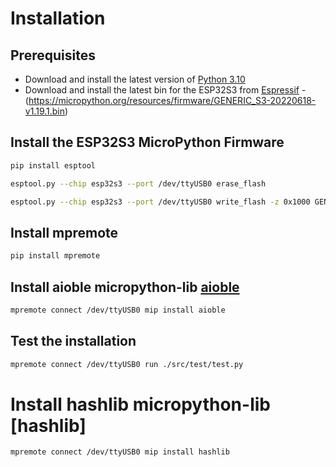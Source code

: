 # Installation

## Prerequisites

- Download and install the latest version of [Python 3.10](https://www.python.org/downloads/)
- Download and install the latest bin for the ESP32S3 from [Espressif](https://micropython.org/download/GENERIC_S3/) - (https://micropython.org/resources/firmware/GENERIC_S3-20220618-v1.19.1.bin)

## Install the ESP32S3 MicroPython Firmware

```bash
pip install esptool
```

```bash
esptool.py --chip esp32s3 --port /dev/ttyUSB0 erase_flash
```

```bash
esptool.py --chip esp32s3 --port /dev/ttyUSB0 write_flash -z 0x1000 GENERIC_S3-20220618-v1.19.1.bin
```

## Install mpremote

```bash
pip install mpremote
```

## Install aioble micropython-lib [aioble](https://github.com/micropython/micropython-lib/tree/master/micropython/bluetooth/aioble)

```bash
mpremote connect /dev/ttyUSB0 mip install aioble
```

## Test the installation

```bash
mpremote connect /dev/ttyUSB0 run ./src/test/test.py
```

# Install hashlib micropython-lib [hashlib]

```bash
mpremote connect /dev/ttyUSB0 mip install hashlib
```
